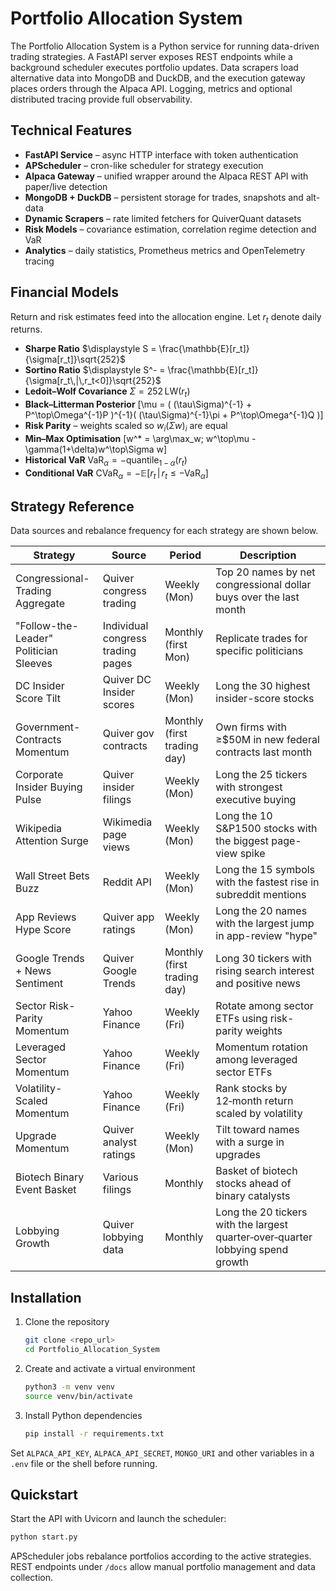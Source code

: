 # Portfolio Allocation System

The Portfolio Allocation System is a Python service for running data-driven trading strategies.  A FastAPI server exposes REST endpoints while a background scheduler executes portfolio updates.  Data scrapers load alternative data into MongoDB and DuckDB, and the execution gateway places orders through the Alpaca API.  Logging, metrics and optional distributed tracing provide full observability.

## Technical Features

- **FastAPI Service** – async HTTP interface with token authentication
- **APScheduler** – cron-like scheduler for strategy execution
- **Alpaca Gateway** – unified wrapper around the Alpaca REST API with paper/live detection
- **MongoDB + DuckDB** – persistent storage for trades, snapshots and alt-data
- **Dynamic Scrapers** – rate limited fetchers for QuiverQuant datasets
- **Risk Models** – covariance estimation, correlation regime detection and VaR
- **Analytics** – daily statistics, Prometheus metrics and OpenTelemetry tracing

## Financial Models

Return and risk estimates feed into the allocation engine.  Let $r_t$ denote daily returns.

- **Sharpe Ratio** $\displaystyle S = \frac{\mathbb{E}[r_t]}{\sigma[r_t]}\sqrt{252}$
- **Sortino Ratio** $\displaystyle S^- = \frac{\mathbb{E}[r_t]}{\sigma[r_t\,|\,r_t<0]}\sqrt{252}$
- **Ledoit–Wolf Covariance** $\Sigma = 252\,\text{LW}(r_t)$
- **Black–Litterman Posterior**
  \[\mu = ( (\tau\Sigma)^{-1} + P^\top\Omega^{-1}P )^{-1}( (\tau\Sigma)^{-1}\pi + P^\top\Omega^{-1}Q )\]
- **Risk Parity** – weights scaled so $w_i(\Sigma w)_i$ are equal
- **Min–Max Optimisation**
  \[w^* = \arg\max_w\; w^\top\mu - \gamma(1+\delta)w^\top\Sigma w\]
- **Historical VaR** $\displaystyle \text{VaR}_\alpha=-\text{quantile}_{1-\alpha}(r_t)$
- **Conditional VaR** $\displaystyle \text{CVaR}_\alpha=-\mathbb{E}[r_t\,|\,r_t\le-\text{VaR}_\alpha]$

## Strategy Reference

Data sources and rebalance frequency for each strategy are shown below.

| Strategy | Source | Period | Description |
|---------|--------|--------|-------------|
| Congressional-Trading Aggregate | Quiver congress trading | Weekly (Mon) | Top 20 names by net congressional dollar buys over the last month |
| "Follow-the-Leader" Politician Sleeves | Individual congress trading pages | Monthly (first Mon) | Replicate trades for specific politicians |
| DC Insider Score Tilt | Quiver DC Insider scores | Weekly (Mon) | Long the 30 highest insider-score stocks |
| Government-Contracts Momentum | Quiver gov contracts | Monthly (first trading day) | Own firms with ≥\$50M in new federal contracts last month |
| Corporate Insider Buying Pulse | Quiver insider filings | Weekly (Mon) | Long the 25 tickers with strongest executive buying |
| Wikipedia Attention Surge | Wikimedia page views | Weekly (Mon) | Long the 10 S&P1500 stocks with the biggest page-view spike |
| Wall Street Bets Buzz | Reddit API | Weekly (Mon) | Long the 15 symbols with the fastest rise in subreddit mentions |
| App Reviews Hype Score | Quiver app ratings | Weekly (Mon) | Long the 20 names with the largest jump in app-review "hype" |
| Google Trends + News Sentiment | Quiver Google Trends | Monthly (first trading day) | Long 30 tickers with rising search interest and positive news |
| Sector Risk-Parity Momentum | Yahoo Finance | Weekly (Fri) | Rotate among sector ETFs using risk-parity weights |
| Leveraged Sector Momentum | Yahoo Finance | Weekly (Fri) | Momentum rotation among leveraged sector ETFs |
| Volatility-Scaled Momentum | Yahoo Finance | Weekly (Fri) | Rank stocks by 12‑month return scaled by volatility |
| Upgrade Momentum | Quiver analyst ratings | Weekly (Mon) | Tilt toward names with a surge in upgrades |
| Biotech Binary Event Basket | Various filings | Monthly | Basket of biotech stocks ahead of binary catalysts |
| Lobbying Growth | Quiver lobbying data | Monthly | Long the 20 tickers with the largest quarter‑over‑quarter lobbying spend growth |

## Installation

1. Clone the repository
   ```bash
   git clone <repo_url>
   cd Portfolio_Allocation_System
   ```
2. Create and activate a virtual environment
   ```bash
   python3 -m venv venv
   source venv/bin/activate
   ```
3. Install Python dependencies
   ```bash
   pip install -r requirements.txt
   ```

Set `ALPACA_API_KEY`, `ALPACA_API_SECRET`, `MONGO_URI` and other variables in a `.env` file or the shell before running.

## Quickstart

Start the API with Uvicorn and launch the scheduler:

```bash
python start.py
```

APScheduler jobs rebalance portfolios according to the active strategies.  REST endpoints under `/docs` allow manual portfolio management and data collection.
